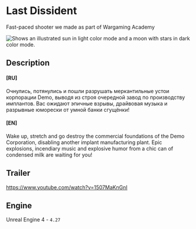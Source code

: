 # Last Dissident

Fast-paced shooter we made as part of Wargaming Academy

<picture>
  <source media="(prefers-color-scheme: dark)" srcset="/Screenshot.png">
  <img alt="Shows an illustrated sun in light color mode and a moon with stars in dark color mode." src="https://user-images.githubusercontent.com/25423296/163456779-a8556205-d0a5-45e2-ac17-42d089e3c3f8.png">
</picture>

## Description
#### **[RU]**
Очнулись, потянулись и пошли разрушать меркантильные устои корпорации Demo, выводя из строя очередной завод по производству имплантов. Вас ожидают эпичные взрывы, драйвовая музыка и разрывные юморески от умной банки сгущёнки!

#### **[EN]**
Wake up, stretch and go destroy the commercial foundations of the Demo Corporation, disabling another implant manufacturing plant. Epic explosions, incendiary music and explosive humor from a chic can of condensed milk are waiting for you!

## Trailer
https://www.youtube.com/watch?v=1507MaKnGnI

## Engine
Unreal Engine 4 - `4.27`
